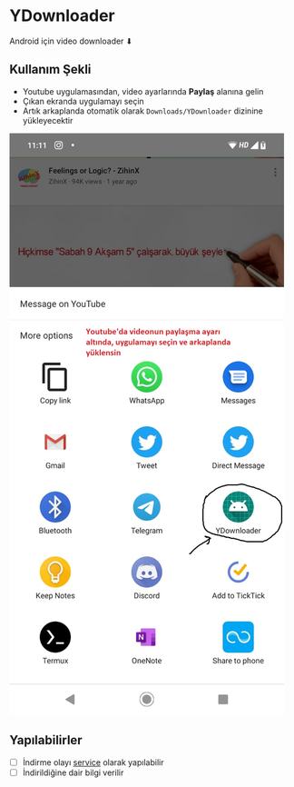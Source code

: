 # YDownloader

Android için video downloader ⬇

## Kullanım Şekli

- Youtube uygulamasından, video ayarlarında **Paylaş** alanına gelin
- Çıkan ekranda uygulamayı seçin
- Artık arkaplanda otomatik olarak `Downloads/YDownloader` dizinine yükleyecektir

![usage_ex](res/usage_ex.jpg)

## Yapılabilirler

- [ ] İndirme olayı [service](https://developer.android.com/guide/components/services) olarak yapılabilir
- [ ] İndirildiğine dair bilgi verilir
